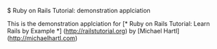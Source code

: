 $ Ruby on Rails Tutorial: demonstration applciation 

This is the demonstration applciation for [* Ruby on Rails Tutorial: Learn Rails by Example *] (http://railstutorial.org) by [Michael Hartl] (http://michaelhartl.com)